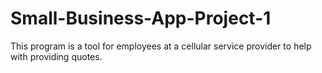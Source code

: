 # Small-Business-App-Project-1
This program is a tool for employees at a cellular service provider to help with providing quotes.
